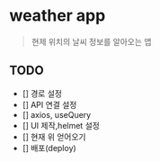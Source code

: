 # weather app

> 현제 위치의 날씨 정보를 알아오는 앱

## TODO

- [] 경로 설정
- [] API 연결 설정
- [] axios, useQuery
- [] UI 제작,helmet 설정
- [] 현재 위 얻어오기
- [] 배포(deploy)
